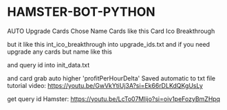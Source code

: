 # HAMSTER-BOT-PYTHON
AUTO Upgrade Cards 
Chose Name Cards
like this Card Ico Breakthrough

but it like this int_ico_breakthrough into upgrade_ids.txt
and if you need upgrade any cards but name like this 

and query id into init_data.txt

and card grab auto higher 'profitPerHourDelta'
Saved automatic to txt file 
tutorial video: https://youtu.be/GwVkYtiUj3A?si=Ek66rDLKdQKgUsLy

get query id Hamster: 
https://youtu.be/LcTo07Mlijo?si=oiv1peFozyBmZHpq
